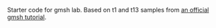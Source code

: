 Starter code for gmsh lab. Based on t1 and t13 samples from [an official gmsh tutorial](https://gitlab.onelab.info/gmsh/gmsh/-/tree/gmsh_4_7_1/tutorial).
